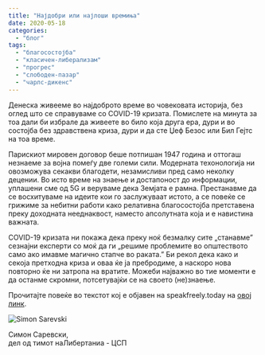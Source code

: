 ```yaml
---
title: "Најдобри или најлоши времиња"
date: 2020-05-18
categories: 
  - "блог"
tags: 
  - "благосостојба"
  - "класичен-либерализам"
  - "прогрес"
  - "слободен-пазар"
  - "чарлс-дикенс"
---
```


Денеска живееме во најдоброто време во човековата историја, без оглед што се справуваме со COVID-19 кризата. Помислете на минута за тоа дали би избрале да живеете во било која друга ера, дури и во состојба без здравствена криза, дури и да сте Џеф Безос или Бил Гејтс на тоа време. 

Парискиот мировен договор беше потпишан 1947 година и оттогаш незнаеме за војна помеѓу две големи сили. Модерната техонологија ни овозможува секакви благодети, незамисливи пред само неколку децении. Во исто време на знаење и достапоност до информации, уплашени сме од 5G и веруваме дека Земјата е рамна. Престанавме да се восхитуваме на идеите кои го заслужуваат истото, а се повеќе се грижиме за небитни работи како релативна благосостојба претставена преку доходната нееднаквост, наместо апсолутната која и е навистина важната.

COVID-19 кризата ни покажа дека преку ноќ безмалку сите „станавме” сезнајни експерти со моќ да ги „решиме проблемите во општеството само ако имавме магично стапче во ракaта.” Би рекол дека како и секоја претходна криза и оваа ќе ја пребродиме, а наскоро нова повторно ќе ни затропа на вратите. Можеби најважно во тие моменти е да останме скромни, потсетувајќи се на своето (не)знаење.

Прочитајте повеќе во текстот кој е објавен на speakfreely.today на [овој линк](https://www.speakfreely.today/2020/04/21/the-best-of-times-the-worst-of-times/?fbclid=IwAR1DeGjvd2XbbAAeaErJlVgpYkkk3X36L_TlUOi4sQnzCSTBpls27dwZJp8).     

![Simon Sarevski](http://libertaniabackup.local/wp-content/uploads/2020/02/Sime-pic-150x150.jpg)

Симон Саревски,  
дел од тимот наЛибертаниа - ЦСП
